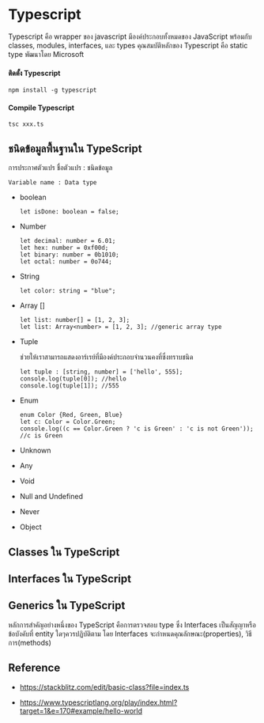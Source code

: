 # Typescript

Typescript คือ wrapper ของ javascript มีองค์ประกอบทั้งหมดของ JavaScript พร้อมกับ classes, modules, interfaces, และ types 
คุณสมบัติหลักของ Typescript คือ static type พัฒนาโดย Microsoft

#### ติดตั้ง Typescript

    npm install -g typescript
    
#### Compile Typescript
    
    tsc xxx.ts
    

## ชนิดข้อมูลพื้นฐานใน TypeScript

การประกาศตัวแปร ชื่อตัวแปร : ชนิดข้อมูล 
    
    Variable name : Data type

  - boolean
  
        let isDone: boolean = false;
        
  - Number
  
        let decimal: number = 6.01;
        let hex: number = 0xf00d;
        let binary: number = 0b1010;
        let octal: number = 0o744;
        
  - String 
  
        let color: string = "blue";
        
  - Array []
  
        let list: number[] = [1, 2, 3];
        let list: Array<number> = [1, 2, 3]; //generic array type
        
  - Tuple
  
    ช่วยให้เราสามารถแสดงอาร์เรย์ที่มีองค์ประกอบจำนวนคงที่ซึ่งทราบชนิด

        let tuple : [string, number] = ['hello', 555];
        console.log(tuple[0]); //hello
        console.log(tuple[1]); //555

  - Enum 
  
        enum Color {Red, Green, Blue}
        let c: Color = Color.Green;
        console.log((c == Color.Green ? 'c is Green' : 'c is not Green')); //c is Green
  
  - Unknown 
  
  - Any 
  
  - Void
  
  - Null and Undefined
  
  - Never
  
  - Object

 ## Classes ใน TypeScript
  
 ## Interfaces ใน TypeScript
 
 ## Generics ใน TypeScript
 

 
 หลักการสำคัญอย่างหนึ่งของ TypeScript คือการตรวจสอบ type ซึ่ง Interfaces เป็นสัญญาหรือข้อบังคับที่ entity ใดๆควรปฏิบัติตาม โดย Interfaces จะกำหนดคุณลักษณะ(properties), วิธีการ(methods)
   
  ## Reference
  
  - https://stackblitz.com/edit/basic-class?file=index.ts
   
  - https://www.typescriptlang.org/play/index.html?target=1&e=170#example/hello-world
